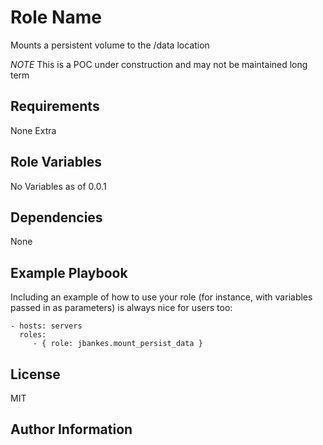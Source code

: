 Role Name
=========
Mounts a persistent volume to the /data location

*NOTE* This is a POC under construction and may not be maintained long term



Requirements
------------
None Extra


Role Variables
--------------
No Variables as of 0.0.1

Dependencies
------------
None


Example Playbook
----------------

Including an example of how to use your role (for instance, with variables passed in as parameters) is always nice for users too:

    - hosts: servers
      roles:
         - { role: jbankes.mount_persist_data }

License
-------
MIT


Author Information
------------------

